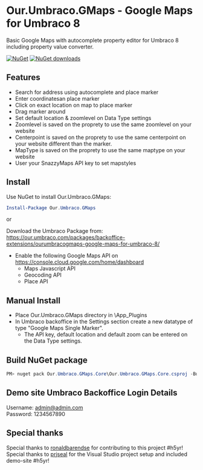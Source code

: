 # Our.Umbraco.GMaps - Google Maps for Umbraco 8
Basic Google Maps with autocomplete property editor for Umbraco 8 including property value converter.

[![NuGet](https://img.shields.io/nuget/v/Our.Umbraco.GMaps)](https://www.nuget.org/packages/Our.Umbraco.GMaps)
[![NuGet downloads](https://img.shields.io/nuget/dt/Our.Umbraco.GMaps.svg)](https://www.nuget.org/packages/Our.Umbraco.GMaps)

## Features
- Search for address using autocomplete and place marker
- Enter coordinatesan place marker
- Click on exact location on map to place marker
- Drag marker around
- Set default location & zoomlevel on Data Type settings
- Zoomlevel is saved on the proprety to use the same zoomlevel on your website
- Centerpoint is saved on the proprety to use the same centerpoint on your website different than the marker.
- MapType is saved on the proprety to use the same maptype on your website
- User your SnazzyMaps API key to set mapstyles

## Install
Use NuGet to install Our.Umbraco.GMaps:  
```powershell
Install-Package Our.Umbraco.GMaps
```

or

Download the Umbraco Package from: https://our.umbraco.com/packages/backoffice-extensions/ourumbracogmaps-google-maps-for-umbraco-8/

- Enable the following Google Maps API on https://console.cloud.google.com/home/dashboard
  - Maps Javascript API
  - Geocoding API
  - Place API

## Manual Install
- Place Our.Umbraco.GMaps directory in \App_Plugins
- In Umbraco backoffice in the Settings section create a new datatype of type "Google Maps Single Marker".
  - The API key, default location and default zoom can be entered on the Data Type settings.
  
## Build NuGet package
```powershell
PM> nuget pack Our.Umbraco.GMaps.Core\Our.Umbraco.GMaps.Core.csproj -Build
```

## Demo site Umbraco Backoffice Login Details
Username: admin@admin.com  
Password: 1234567890
  
## Special thanks
Special thanks to [ronaldbarendse](https://github.com/ronaldbarendse) for contributing to this project #h5yr!
Special thanks to [prjseal](https://github.com/prjseal) for the Visual Studio project setup and included demo-site #h5yr!
